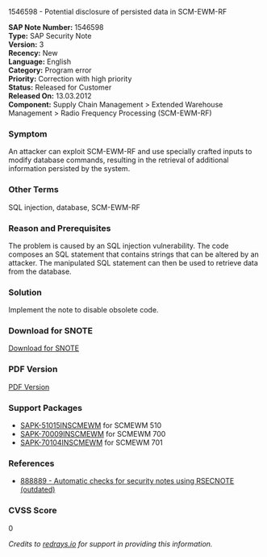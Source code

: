 1546598 - Potential disclosure of persisted data in SCM-EWM-RF

**SAP Note Number:** 1546598  
**Type:** SAP Security Note  
**Version:** 3  
**Recency:** New  
**Language:** English  
**Category:** Program error  
**Priority:** Correction with high priority  
**Status:** Released for Customer  
**Released On:** 13.03.2012  
**Component:** Supply Chain Management > Extended Warehouse Management > Radio Frequency Processing (SCM-EWM-RF)

### Symptom
An attacker can exploit SCM-EWM-RF and use specially crafted inputs to modify database commands, resulting in the retrieval of additional information persisted by the system.

### Other Terms
SQL injection, database, SCM-EWM-RF

### Reason and Prerequisites
The problem is caused by an SQL injection vulnerability. The code composes an SQL statement that contains strings that can be altered by an attacker. The manipulated SQL statement can then be used to retrieve data from the database.

### Solution
Implement the note to disable obsolete code.

### Download for SNOTE
[Download for SNOTE](https://notesdownloads.sap.com/note/0040000009163562017)

### PDF Version
[PDF Version](https://userapps.support.sap.com/sap/support/sfm/notes/print/0001546598?language=en-US&token=84FAF0432D0E95A8E2243780F40389BA)

### Support Packages
- [SAPK-51015INSCMEWM](https://me.sap.com/supportpackage/SAPK-51015INSCMEWM) for SCMEWM 510
- [SAPK-70009INSCMEWM](https://me.sap.com/supportpackage/SAPK-70009INSCMEWM) for SCMEWM 700
- [SAPK-70104INSCMEWM](https://me.sap.com/supportpackage/SAPK-70104INSCMEWM) for SCMEWM 701

### References
- [888889 - Automatic checks for security notes using RSECNOTE (outdated)](https://me.sap.com/notes/888889)

### CVSS Score
0

*Credits to [redrays.io](https://redrays.io) for support in providing this information.*